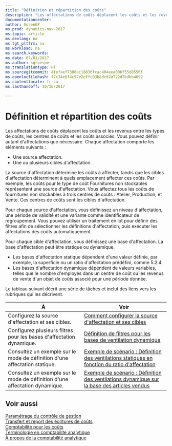 ```yaml
---
title: "Définition et répartition des coûts"
description: "Les affectations de coûts déplacent les coûts et les revenus entre les types de coûts, les centres de coûts et les coûts associés. Vous pouvez définir autant d'affectations que nécessaire."
documentationcenter: 
author: SorenGP
ms.prod: dynamics-nav-2017
ms.topic: article
ms.devlang: na
ms.tgt_pltfrm: na
ms.workload: na
ms.search.keywords: 
ms.date: 07/01/2017
ms.author: sgroespe
ms.translationtype: HT
ms.sourcegitcommit: 4fefaef7380ac10836fcac404eea006f55d8556f
ms.openlocfilehash: f7c34e8f4c57e2effc03b8dcd2a722d7bdbb4692
ms.contentlocale: fr-ca
ms.lasthandoff: 10/16/2017

---
```

# <a name="defining-and-allocating-costs"></a>Définition et répartition des coûts
Les affectations de coûts déplacent les coûts et les revenus entre les types de coûts, les centres de coûts et les coûts associés. Vous pouvez définir autant d'affectations que nécessaire. Chaque affectation comporte les éléments suivants :  

-   Une source affectation.  
-   Une ou plusieurs cibles d'affectation.  

La source d'affectation détermine les coûts à affecter, tandis que les cibles d'affectation déterminent à quels emplacement affecter ces coûts. Par exemple, les coûts pour le type de coût Fournitures non stockables représentent une source d'affectation. Vous affectez tous les coûts de fournitures non stockables à trois centres de coûts : Atelier, Production, et Vente. Ces centres de coûts sont les cibles d'affectation.  

Pour chaque source d'affectation, vous définissez un niveau d'affectation, une période de validité et une variante comme identificateur de regroupement. Vous pouvez utiliser un traitement en lot pour définir des filtres afin de sélectionner les définitions d'affectation, puis exécuter les affectations des coûts automatiquement.  

Pour chaque cible d'affectation, vous définissez une base d'affectation. La base d'affectation peut être statique ou dynamique.  

-   Les bases d'affectation statique dépendent d'une valeur définie, par exemple, la superficie ou un ratio d'affectation prédéfini, comme 5:2:4.  
-   Les bases d'affectation dynamique dépendent de valeurs variables, telles que le nombre d'employés dans un centre de coût ou les revenus de vente d'un objet de coûts associé pour une période donnée.  

Le tableau suivant décrit une série de tâches et inclut des liens vers les rubriques qui les décrivent.

|À|Voir|  
|--------|---------|  
|Configurez la source d'affectation et ses cibles.|[Comment configurer la source d'affectation et ses cibles](finance-how-to-set-up-allocation-source-and-targets.md)|  
|Configurez plusieurs filtres pour les bases d'affectation dynamique.|[Définition de filtres pour les bases de ventilation dynamique](finance-setting-filters-for-dynamic-allocation-bases.md)|  
|Consultez un exemple sur le mode de définition d'une affectation statique.|[Exemple de scénario : Définition des ventilations statiques en fonction du ratio d'affectation](finance-scenario-example-defining-static-allocations-based-on-allocation-ratio.md)|  
|Consultez un exemple sur le mode de définition d'une affectation dynamique.|[Exemple de scénario : Définition des ventilations dynamique sur la base des articles vendus](finance-scenario-example-defining-dynamic-allocations-based-on-items-sold.md)|  

## <a name="see-also"></a>Voir aussi  
 [Paramétrage du contrôle de gestion](finance-set-up-cost-accounting.md)   
 [Transfert et report des écritures de coûts](finance-transfer-and-post-cost-entries.md)   
 [Comptabilité pour les coûts](finance-manage-cost-accounting.md)   
 [Terminologie en comptabilité analytique](finance-terminology-in-cost-accounting.md)   
 [À propos de la comptabilité analytique](finance-about-cost-accounting.md)

